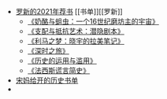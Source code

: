 - [罗新的2021年荐书](https://mp.weixin.qq.com/s/mfU3gZjxRPalD3bBv_9FJQ) [[书单]][[罗新]]
	- [《奶酪与蛆虫：一个16世纪磨坊主的宇宙》](https://book.douban.com/subject/35470123/)
	- [《支配与抵抗艺术：潜隐剧本》](https://book.douban.com/subject/35445082/)
	- [《利马之梦：晓宇的拉美笔记》](https://book.douban.com/subject/35547058/)
	- [《深时之旅》](https://book.douban.com/subject/35508620/)
	- [《历史的运用与滥用》](https://book.douban.com/subject/35324419/)
	- [《法西斯谎言简史》](https://book.douban.com/subject/35324419/)
- [宋妈给开的历史书单](https://medium.com/@prjcowork)
-